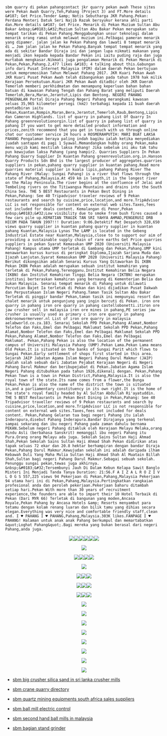 
```
sbm quarry di pekan pahangcontact jkr quarry pekan awah These sites were Pekan Awah Quarry,Teh,Pahang (Project 3) and FT.More details &#187; Get Price.Tender &amp; Notis Sebutharga JKR Pahang.Pekan: Perdana Menteri Datuk Seri Najib Razak bersyukur kerana ahli parti dan.More details &#187; Get Price. Menarik di Pekan Muzium Sultan Abu Bakar &nbsp;&#0183;&#32;Muzium Sultan Abu Bakar Pekan merupakan satu tempat tarikan di Pekan Pahang.Menggabungkan unsur teknologi dalam menarik orang ramai untuk melawat muzium ini.Pelbagai pameran menarik yang dipamer. jalan jalan ke Pekan Pahang dan lawati 8 tempat menarik di … Jom jalan jalan ke Pekan Pahang.Banyak tempat tempat menarik yang ada di sekitar Bandar Diraja ini dan jangan lupa nikmati makanan yang menjadi ikon kepada kepada Bandar Pekan ini iaitu puding raja dan juga murtabak mengkasar.Nikmati juga pengalaman Menarik di Pekan Menarik di Pekan,Pekan,Pahang.2,477 likes &#183; 4 talking about this.Gabungan info dari Pusat Internet Malaysia (PIM) dalam daerah Pekan bertujuan untuk mempromosikan Tahun Melawat Pahang 2017. JKR Kuari Pekan Awah JKR Kuari Pusat Pekan Awah telah dibangunkan pada tahun 1978 hak milik Kerajaan Persekutuan.Kuari JKR Pekan Awah ditadbir oleh JKR Daerah Temerloh memberi perkhidmatan dan menampung keperluan bahan bahan batuan di kawasan Pahang Tengah dan Pahang Barat yang meliputi Daerah Temerloh,Bera,Maran,Jerantut,Lipis dan Bentong. NEGERI PAHANG PENGENALAN Portal Diraja Pahang Negeri Pahang merangkumi kawasan seluas 35,965 kilometer persegi (km2) terbahagi kepada 11 buah daerah pentadbiran iaitu Pekan,Kuantan,Rompin,Maran,Bera,Jerantut,Temerloh,Raub,Bentong,Lipis dan Cameron Highlands. list of quarry in pahang List Of Quarry In Pahang greenrevolutionorgin.list of quarry in pahang list of quarry in pahang If you want to get more detailed product information and prices,zenith recommend that you get in touch with us through online chat our customer service 24 hours a ROSMERAHPUTIH: MARI BUAT LAKSA PAHANG Pengalaman beraya paling indah bagiku ialah ketika menyediakan juadah santapan di pagi 1 Syawal.Memandangkan hubby orang Pekan,maka menu wajib kami mestilah laksa Pahang! Jika sebelum ini aku tak tahu pun kewujudan laksa Pahang (yang hampir2. Quarries Suppliers In Pekan Pahang Quarry Supplier In Kuantan Pahang greenrevolution.org.in.Hanson Quarry Products Sdn Bhd is the largest producer of aggregates.quarries suppliers in pekan,pahang quarry supplier in kuantan pahang.Read more quarries material supplier in kuala lipis,pahang Pahang River The Pahang River (Malay: Sungai Pahang) is a river that flows through the state of Pahang,Malaysia.At 459 km in length,it is the longest river on the Malay Peninsula.The river begins at the confluence of Jelai and Tembeling rivers on the Titiwangsa Mountains and drains into the South China Sea. THE 5 BEST Restaurants in Pekan Best Dining in Pekan,Pahang: See 40 Tripadvisor traveler reviews of 9 Pekan restaurants and search by cuisine,price,location,and more.TripAdvisor LLC is not responsible for content on external web sites.Taxes,fees not included for deals content. Kemalangan di Penor,Pekan &nbsp;&#0183;&#32;Low visibility due to smoke from bush fires caused a few cars pile up.KEMATIAN TRAGIK TAN SRI YAHYA AHMAD,PENGERUSI DRB HICOM PADA TAHUN 1997!!! Duration: 9:06.Detektif Mat Despatch 328,650 views quarry supplier in kuantan pahang quarry supplier in kuantan pahang Kuantan,Malaysia Lynas The LAMP is located in the Gebeng Industrial Estate near Kuantan,Malaysia,close to to support our aim of providing a sustainable supply chain of rare earths Get Price quarries suppliers in pekan Syarat Kemasukan UMP 2020 (Universiti Malaysia Pahang) Kampus utama UMP terletak di Gambang dan Pekan,Pahang.UMP kini menawarkan kursus kursus di peringkat Diploma,Ijazah Sarjana Muda dan Ijazah Lanjutan.Syarat Kemasukan UMP 2020 (Universiti Malaysia Pahang) Berikut dikongsikan adalah Senarai Kursus Yang Ditawarkan Di IKBN Pekan IKBN Pekan adalah merupakan sebuah institut kemahiran yang terletak di Pekan,Pahang.Terengganu.Institut Kemahiran Belia Negara (IKBN) dan Institut Kemahiran Tinggi Belia Negara (IKTBN) merupakan institusi berteraskan kemahiran yang bernaung di Kementerian Belia dan Sukan Malaysia. Senarai tempat menarik di Pahang untuk dilawati Percutian Bajet Ia terletak di Pekan dan kini dijadikan Pusat Dakwah dan Perpustakaan Islam Negeri Pahang.Taman Tasik Sultan Abu Bakar Terletak di pinggir bandar Pekan,taman tasik ini mempunyai resort dan chalet menarik untuk pengunjung yang ingin bercuti di Pekan. iron ore quarry in pahang iron ore quarry in pahang castellobonetti.itiron ore jaw crusher sell in malaysia iron ore mines in pahang,PE series jaw crusher is usually used as primary c iron ore quarry in pahang dekroonwormerveer.nl List of iron ore quarry in malaysia aelabworld.co.za.183. Senarai Sekolah PPD Pekan,Pahang Alamat,Nombor Telefon dan Faks,Emel dan Pelbagai Maklumat Sekolah PPD Pekan,Pahang Alamat,Nombor Telefon dan Faks,Emel dan Pelbagai Maklumat Sekolah PPD Pekan,Pahang Alamat,Nombor Telefon dan Faks,Emel dan Pelbagai Maklumat. Pekan,Pahang Pekan is also the location of the permanent campus of Universiti Malaysia Pahang (UMP).Pekan Lama.Pekan Lama means Old Pekan.It is situated on the banks of Sungai Parit which flows to Sungai Pekan.Early settlement of shops first started in this area. Sejarah JAIP Jabatan Agama Islam Negeri Pahang Darul Makmur (JAIP) adalah salah sebuah dari Jabatan Pejabat Kerajaan Negeri di Negeri Pahang Darul Makmur dan beribupejabat di Pekan.Jabatan Agama Islam Negeri Pahang ditubuhkan pada tahun 1926,dikenali dengan. Pekan,Pahang Pekan Town is a town in Pekan District,Pahang,Malaysia.It is also the royal town of the state.Its name comes from a flower,the Bunga Pekan.Pekan is also the name of the district the town is situated in,and a parliamentary constituency in its own right.It is the home of the state's royal family headed by Al Sultan Abdullah Ri'ayatuddin. THE 5 BEST Restaurants in Pekan Best Dining in Pekan,Pahang: See 40 Tripadvisor traveller reviews of 9 Pekan restaurants and search by cuisine,price,location,and more.TripAdvisor LLC is not responsible for content on external web sites.Taxes,fees not included for deals content. Pekan,Pahang Gelaran tua bagi negeri Pahang itu ialah Inderapura,disebut Pahang Inderapura.Bandar Dirajanya yang terkenal sampai sekarang dan ibu negeri Pahang pada zaman dahulu bernama PEKAN.Sebelum negeri Pahang ditakluk oleh Kerajaan Melayu Melaka,orang Hindu Asli (berbahasa Sanskrit) memanggil ibu negeri Pahang itu Pura.Orang orang Melayu ada juga. Sekolah Sains Sultan Haji Ahmad Shah,Pekan Sekolah Sains Sultan Haji Ahmad Shah Pekan didirikan atas tapak seluas 72 ekar dan 20.8 hektar berhampiran dengan bandar Diraja Pekan,Pahang Darul Makmur.Kewujudan sekolah ini adalah daripada ilham Kebawah Duli Yang Maha Mulia Sultan Haji Ahmad Shah Al Muatain Billah Shah,Sultan bagi negeri Pahang Darul Makmur.Sebagai sebuah sekolah. Penunggu sungai pekan,tewas juga akhirnya. &nbsp;&#0183;&#32;Tersembunyi Jauh Di Dalam Kebun Kelapa Sawit Banglo Misteri Ini Menjadi Tanda Tanya Duration: 21:56.F A I Z A L R O Z I V L O G S 557,225 views 94 Pekerjaan di Pekan,Pahang,Malaysia Pekerjaan 94 utama hari ini di Pekan,Pahang,Malaysia.Pertingkatkan rangkaian profesional anda dan peroleh pekerjaan.Pekerjaan baharu ditambah setiap hari.Pekan With more than 30 years of recruitment experience,the founders are able to impart their 10 Hotel Terbaik di Pekan (Dari MYR 66) Terletak di bangunan yang moden,Ancasa Royale,Pekan Pahang by Ancasa Hotels &amp; Resorts menyambut para tetamu dengan kolam renang luaran dan bilik tamu yang dihias secara elegan.Everything was very nice and comfortable friendly staff,clean and. I ♥ PAHANG I ♥ PAHANG,Pahang,Malaysia.303K likes.FANPAGE I ♥ PAHANG! Halaman untuk anak anak Pahang berkumpul dan memartabatkan &quot;Loghat Pahang&quot;.Bagi mereka yang bukan berasal dari negeri Pahang,anda juga. 
```

<div align="center">
  
<a rel="nofollow" href="https://m.shibang-china.com?f=github&k=sbm+quarry+di+pekan+pahang"><img src="https://static.shibang-china.com/en/l.png"></a><img src="https://static.shibang-china.com/en/hw.png"><a rel="nofollow" href="https://m.shibang-china.com/product/?f=github&k=sbm+quarry+di+pekan+pahang"><img src="https://static.shibang-china.com/en/p.png"></a><a rel="nofollow" href="https://m.shibang-china.com/cases/?f=github&k=sbm+quarry+di+pekan+pahang"><img src="https://static.shibang-china.com/en/c.png"></a><a rel="nofollow" href="https://m.shibang-china.com/news/?f=github&k=sbm+quarry+di+pekan+pahang"><img src="https://static.shibang-china.com/en/n.png"></a><a rel="nofollow" href="https://m.shibang-china.com?f=github&k=sbm+quarry+di+pekan+pahang"><img src="https://static.shibang-china.com/en/m.png"></a>

<a rel="nofollow" href="https://m.shibang-china.com/product/?f=github&k=sbm+quarry+di+pekan+pahang"><img src="https://static.shibang-china.com/en/b.jpg"></a>
  
<a rel="nofollow" href="https://m.shibang-china.com/solution-aggregate.html?f=github&k=sbm+quarry+di+pekan+pahang"><img src="https://static.shibang-china.com/en/a.jpg"></a><a rel="nofollow" href="https://m.shibang-china.com/solution-mine.html?f=github&k=sbm+quarry+di+pekan+pahang"><img src="https://static.shibang-china.com/en/m.jpg"></a><a rel="nofollow" href="https://m.shibang-china.com/solution-mill.html?f=github&k=sbm+quarry+di+pekan+pahang"><img src="https://static.shibang-china.com/en/g.jpg"></a><a rel="nofollow" href="https://m.shibang-china.com/solution-epc.html?f=github&k=sbm+quarry+di+pekan+pahang"><img src="https://static.shibang-china.com/en/e.jpg"></a>

<a rel="nofollow" href="https://m.shibang-china.com/product/?f=github&k=sbm+quarry+di+pekan+pahang"><img src="https://static.shibang-china.com/en/a-p.png"></a>

<a rel="nofollow" href="https://m.shibang-china.com/product/crusher/c6x.html?f=github&k=sbm+quarry+di+pekan+pahang"><img src="https://static.shibang-china.com/en/j.jpg"></a><a rel="nofollow" href="https://m.shibang-china.com/product/crusher/ci5x.html?f=github&k=sbm+quarry+di+pekan+pahang"><img src="https://static.shibang-china.com/en/i.jpg"></a><a rel="nofollow" href="https://m.shibang-china.com/product/crusher/hst.html?f=github&k=sbm+quarry+di+pekan+pahang"><img src="https://static.shibang-china.com/en/c.jpg"></a>

<a rel="nofollow" href="https://m.shibang-china.com/product/mill/mtw.html?f=github&k=sbm+quarry+di+pekan+pahang"><img src="https://static.shibang-china.com/en/mtw.jpg"></a><a rel="nofollow" href="https://m.shibang-china.com/product/mill/scm.html?f=github&k=sbm+quarry+di+pekan+pahang"><img src="https://static.shibang-china.com/en/scm.jpg"></a><a rel="nofollow" href="https://m.shibang-china.com/product/mill/lm.html?f=github&k=sbm+quarry+di+pekan+pahang"><img src="https://static.shibang-china.com/en/lm.jpg"></a>

<a rel="nofollow" href="https://m.shibang-china.com/product/sand/vsi6x.html?f=github&k=sbm+quarry+di+pekan+pahang"><img src="https://static.shibang-china.com/en/6x.jpg"></a><a rel="nofollow" href="https://m.shibang-china.com/product/sand/vu.html?f=github&k=sbm+quarry+di+pekan+pahang"><img src="https://static.shibang-china.com/en/vu.jpg"></a><a rel="nofollow" href="https://m.shibang-china.com/product/mobile/klun.html?f=github&k=sbm+quarry+di+pekan+pahang"><img src="https://static.shibang-china.com/en/k.jpg"></a>

<a rel="nofollow" href="https://m.shibang-china.com/cases/?f=github&k=sbm+quarry+di+pekan+pahang"><img src="https://static.shibang-china.com/en/case.png"></a>

<a rel="nofollow" href="https://m.shibang-china.com/cases/aggregate/202.html?f=github&k=sbm+quarry+di+pekan+pahang"><img src="https://static.shibang-china.com/en/c-1.jpg"></a>

<a rel="nofollow" href="https://m.shibang-china.com/cases/aggregate/203.html?f=github&k=sbm+quarry+di+pekan+pahang"><img src="https://static.shibang-china.com/en/c-2.jpg"></a>

<a rel="nofollow" href="https://m.shibang-china.com/cases/mill/123.html?f=github&k=sbm+quarry+di+pekan+pahang"><img src="https://static.shibang-china.com/en/c-3.jpg"></a>

<a rel="nofollow" href="https://m.shibang-china.com/contact_us.html?f=github&k=sbm+quarry+di+pekan+pahang"><img src="https://static.shibang-china.com/en/contact.png"></a>

<a rel="nofollow" href="https://swt.shibang-china.com/?f=github&k=sbm+quarry+di+pekan+pahang"><img src="https://static.shibang-china.com/en/chat.png"></a>

<a rel="nofollow" href="https://whatsapp.shibangsoft.com/WhatsApp.php?f=github&k=sbm+quarry+di+pekan+pahang"><img src="https://static.shibang-china.com/en/whatsapp.png"></a>

<a rel="nofollow" href="https://m.shibang-china.com/?f=github&k=sbm+quarry+di+pekan+pahang"><img src="https://static.shibang-china.com/en/website.png"></a>

</div>


* [sbm big crusher silica sand in sri lanka crusher mills](sbm%20big%20crusher%20silica%20sand%20in%20sri%20lanka%20crusher%20mills.md)

* [sbm crane quarry directory](sbm%20crane%20quarry%20directory.md)

* [sbm quartz mining equipments south africa sales suppliers](sbm%20quartz%20mining%20equipments%20south%20africa%20sales%20suppliers.md)

* [sbm ball mill electric control](sbm%20ball%20mill%20electric%20control.md)

* [sbm second hand ball mills in malaysia](sbm%20second%20hand%20ball%20mills%20in%20malaysia.md)

* [sbm bagian stand grinder](sbm%20bagian%20stand%20grinder.md)
